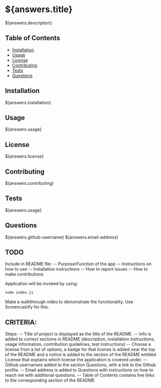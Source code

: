 <!-- Title of the project -->
# ${answers.title}

<!-- Description of the project -->
${answers.description}

## Table of Contents
* [Installation](#installation)
* [Usage](#usage)
* [License](#license)
* [Contributing](#contributing)
* [Tests](#tests)
* [Questions](#questions)

## Installation
${answers.installation}

## Usage
${answers.usage}

## License
${answers.license}

## Contributing
${answers.contributing}

## Tests
${answers.usage}

## Questions
${answers.github-username}
${answers.email-address}

<!-- -------------------------above this line-------------- -->

## TODO

Include in README file:
-- Purpose/Function of the app
-- Instructions on how to use
-- Installation instructions
-- How to report issues
-- How to make contributions

Application will be invoked by using:
```bash
node index.js
```

Make a walkthrough video to demonstrate the functionality. 
Use Screencastify for this.

## CRITERIA:

Steps:
-- Title of project is displayed as the title of the README.
-- Info is added to correct sections in README (description, installation instructions, usage information, contribution guidelines, test instructions)
-- Choose a license from a list of options, a badge for that license is added near the top of the README and a notice is added to the section of the README entitled License that explains which license the application is covered under.
-- Github usernameis added to the section Questions, with a link to the Github profile.
-- Email address is added to Questions with instructions on how to reach me with additional questions. 
-- Table of Contents contains live links to the corresponding section of the README
